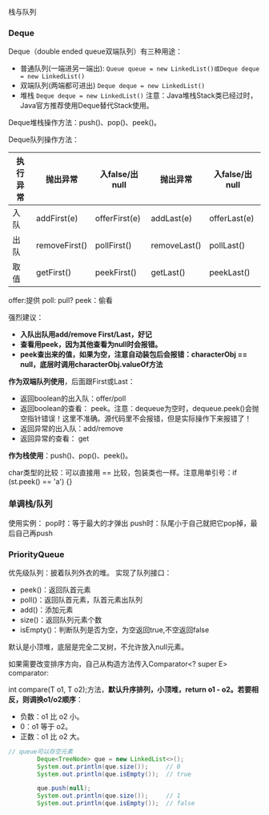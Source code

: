 栈与队列
### Deque
Deque（double ended queue双端队列）有三种用途：
- 普通队列(一端进另一端出):
`Queue queue = new LinkedList()或Deque deque = new LinkedList()`
- 双端队列(两端都可进出)
`Deque deque = new LinkedList()`
- 堆栈
`Deque deque = new LinkedList()`
注意：Java堆栈Stack类已经过时，Java官方推荐使用Deque替代Stack使用。

Deque堆栈操作方法：push()、pop()、peek()。

Deque队列操作方法：

| 执行异常| 抛出异常       | 入false/出null | 抛出异常      | 入false/出null|
|  ------ | ------------- | ------------- | ------------ | ------------ |
| 入队    | addFirst(e)   | offerFirst(e) | addLast(e)   | offerLast(e) |
| 出队    | removeFirst() | pollFirst()   | removeLast() | pollLast()   |
| 取值    | getFirst()    | peekFirst()   | getLast()    | peekLast()   |

offer:提供
poll: pull?
peek：偷看

强烈建议：
- **入队出队用add/remove First/Last，好记**
- **查看用peek，因为其他查看为null时会报错。**
- **peek查出来的值，如果为空，注意自动装包后会报错：characterObj == null，底层时调用characterObj.valueOf方法**

**作为双端队列使用**，后面跟First或Last：
- 返回boolean的出入队：offer/poll
- 返回boolean的查看：  peek。注意：dequeue为空时，dequeue.peek()会抛空指针错误！这里不准确。源代码里不会报错，但是实际操作下来报错了！
- 返回异常的出入队：add/remove
- 返回异常的查看：  get

**作为栈使用**：push()、pop()、peek()。

char类型的比较：可以直接用 == 比较，包装类也一样。注意用单引号：if (st.peek() == 'a') {}

### 单调栈/队列
使用实例：
pop时：等于最大的才弹出
push时：队尾小于自己就把它pop掉，最后自己再push

### PriorityQueue
优先级队列：披着队列外衣的堆。
实现了队列接口：
- peek()：返回队首元素
- poll()：返回队首元素，队首元素出队列
- add()：添加元素
- size()：返回队列元素个数
- isEmpty()：判断队列是否为空，为空返回true,不空返回false

默认是小顶堆，底层是完全二叉树，不允许放入null元素。

如果需要改变排序方向，自己从构造方法传入Comparator<? super E> comparator:

int compare(T o1, T o2);方法，**默认升序排列，小顶堆，return o1 - o2。若要相反，则调换o1/o2顺序**：
- 负数：o1 比 o2 小。
- 0：o1 等于 o2。
- 正数：o1 比 o2 大。

```java
// queue可以存空元素
        Deque<TreeNode> que = new LinkedList<>();
        System.out.println(que.size());     // 0
        System.out.println(que.isEmpty());  // true

        que.push(null);
        System.out.println(que.size());     // 1
        System.out.println(que.isEmpty());  // false
```
